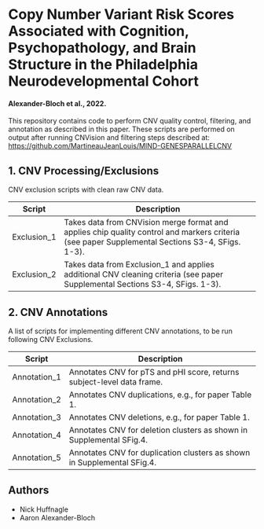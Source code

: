 # Copy Number Variant Risk Scores Associated with Cognition, Psychopathology, and Brain Structure in the Philadelphia Neurodevelopmental Cohort

#### Alexander-Bloch et al., 2022.

This repository contains code to perform CNV quality control, filtering, and annotation as described in this paper. These scripts are performed on output after running CNVision and filtering steps described at: https://github.com/MartineauJeanLouis/MIND-GENESPARALLELCNV

## 1. CNV Processing/Exclusions

CNV exclusion scripts with clean raw CNV data.

| Script | Description |
| --- | --- |
| Exclusion_1 | Takes data from CNVision merge format and applies chip quality control and markers criteria (see paper Supplemental Sections S3-4, SFigs. 1-3).|
| Exclusion_2 | Takes data from Exclusion_1 and applies additional CNV cleaning criteria (see paper Supplemental Sections S3-4, SFigs. 1-3).|
  
## 2. CNV Annotations

A list of scripts for implementing different CNV annotations, to be run following CNV Exclusions.

| Script | Description |
| --- | --- |
| Annotation_1 | Annotates CNV for pTS and pHI score, returns subject-level data frame. |
| Annotation_2 | Annotates CNV duplications, e.g., for paper Table 1. |
| Annotation_3 | Annotates CNV deletions, e.g., for paper Table 1. |
| Annotation_4 | Annotates CNV for deletion clusters as shown in Supplemental SFig.4. |
| Annotation_5 | Annotates CNV for duplication clusters as shown in Supplemental SFig.4. |

## Authors

* Nick Huffnagle
* Aaron Alexander-Bloch
